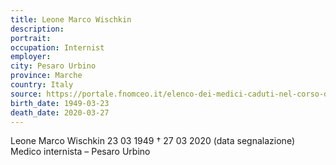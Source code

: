 ```yaml
---
title: Leone Marco Wischkin
description: 
portrait: 
occupation: Internist
employer: 
city: Pesaro Urbino
province: Marche
country: Italy 
source: https://portale.fnomceo.it/elenco-dei-medici-caduti-nel-corso-dellepidemia-di-covid-19/
birth_date: 1949-03-23
death_date: 2020-03-27
---
```


Leone Marco Wischkin 23 03 1949 † 27 03 2020 (data segnalazione)
Medico internista – Pesaro Urbino